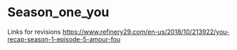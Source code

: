 # Season_one_you
Links for revisions
https://www.refinery29.com/en-us/2018/10/213922/you-recap-season-1-episode-5-amour-fou
